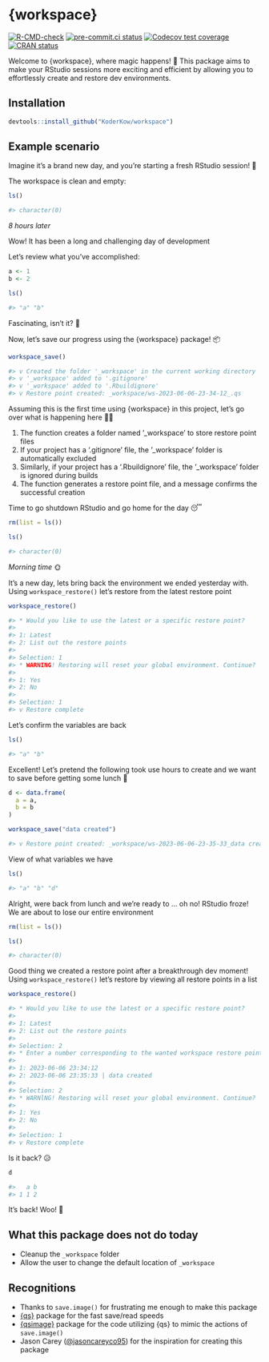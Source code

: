 
<!-- README.md is generated from README.Rmd. Please edit that file -->

# {workspace}

<!-- badges: start -->

[![R-CMD-check](https://github.com/KoderKow/workspace/actions/workflows/R-CMD-check.yaml/badge.svg)](https://github.com/KoderKow/workspace/actions/workflows/R-CMD-check.yaml)
[![pre-commit.ci
status](https://results.pre-commit.ci/badge/github/KoderKow/workspace/main.svg)](https://results.pre-commit.ci/latest/github/KoderKow/workspace/main)
[![Codecov test
coverage](https://codecov.io/gh/KoderKow/workspace/branch/main/graph/badge.svg)](https://app.codecov.io/gh/KoderKow/workspace?branch=main)
[![CRAN
status](https://www.r-pkg.org/badges/version/workspace)](https://CRAN.R-project.org/package=workspace)
<!-- badges: end -->

Welcome to {workspace}, where magic happens! 🎇 This package aims to
make your RStudio sessions more exciting and efficient by allowing you
to effortlessly create and restore dev environments.

## Installation

``` r
devtools::install_github("KoderKow/workspace")
```

## Example scenario

Imagine it’s a brand new day, and you’re starting a fresh RStudio
session! 🌟

The workspace is clean and empty:

``` r
ls()

#> character(0)
```

*8 hours later*

Wow! It has been a long and challenging day of development

Let’s review what you’ve accomplished:

``` r
a <- 1
b <- 2

ls()

#> "a" "b"
```

Fascinating, isn’t it? 🤩

Now, let’s save our progress using the {workspace} package! 📦

``` r
workspace_save()

#> v Created the folder '_workspace' in the current working directory
#> v '_workspace' added to '.gitignore'
#> v '_workspace' added to '.Rbuildignore'
#> v Restore point created: _workspace/ws-2023-06-06-23-34-12_.qs
```

Assuming this is the first time using {workspace} in this project, let’s
go over what is happening here 👨‍🏫

1.  The function creates a folder named ’\_workspace’ to store restore
    point files
2.  If your project has a ‘.gitignore’ file, the ’\_workspace’ folder is
    automatically excluded
3.  Similarly, if your project has a ‘.Rbuildignore’ file, the
    ’\_workspace’ folder is ignored during builds
4.  The function generates a restore point file, and a message confirms
    the successful creation

Time to go shutdown RStudio and go home for the day 😴

``` r
rm(list = ls())

ls()

#> character(0)
```

*Morning time* 🌞

It’s a new day, lets bring back the environment we ended yesterday with.
Using `workspace_restore()` let’s restore from the latest restore point

``` r
workspace_restore()

#> * Would you like to use the latest or a specific restore point?
#> 
#> 1: Latest
#> 2: List out the restore points
#> 
#> Selection: 1
#> * WARNING! Restoring will reset your global environment. Continue?
#> 
#> 1: Yes
#> 2: No
#> 
#> Selection: 1
#> v Restore complete
```

Let’s confirm the variables are back

``` r
ls()

#> "a" "b"
```

Excellent! Let’s pretend the following took use hours to create and we
want to save before getting some lunch 🌮

``` r
d <- data.frame(
  a = a,
  b = b
)

workspace_save("data created")

#> v Restore point created: _workspace/ws-2023-06-06-23-35-33_data created.qs
```

View of what variables we have

``` r
ls()

#> "a" "b" "d"
```

Alright, were back from lunch and we’re ready to … oh no! RStudio froze!
We are about to lose our entire environment

``` r
rm(list = ls())

ls()

#> character(0)
```

Good thing we created a restore point after a breakthrough dev moment!
Using `workspace_restore()` let’s restore by viewing all restore points
in a list

``` r
workspace_restore()

#> * Would you like to use the latest or a specific restore point?
#> 
#> 1: Latest
#> 2: List out the restore points
#> 
#> Selection: 2
#> * Enter a number corresponding to the wanted workspace restore point:
#> 
#> 1: 2023-06-06 23:34:12
#> 2: 2023-06-06 23:35:33 | data created
#> 
#> Selection: 2
#> * WARNlNG! Restoring will reset your global environment. Continue?
#> 
#> 1: Yes
#> 2: No
#> 
#> Selection: 1
#> v Restore complete
```

Is it back? 😥

``` r
d

#>   a b
#> 1 1 2
```

It’s back! Woo! 💃

## What this package does not do today

- Cleanup the `_workspace` folder
- Allow the user to change the default location of `_workspace`

## Recognitions

- Thanks to `save.image()` for frustrating me enough to make this
  package
- [{qs}](https://github.com/traversc/qs) package for the fast save/read
  speeds
- [{qsimage}](https://github.com/sellorm/qsimage) package for the code
  utilizing {qs} to mimic the actions of `save.image()`
- Jason Carey ([@jasoncareyco95](https://github.com/jasoncareyco95)) for
  the inspiration for creating this package
